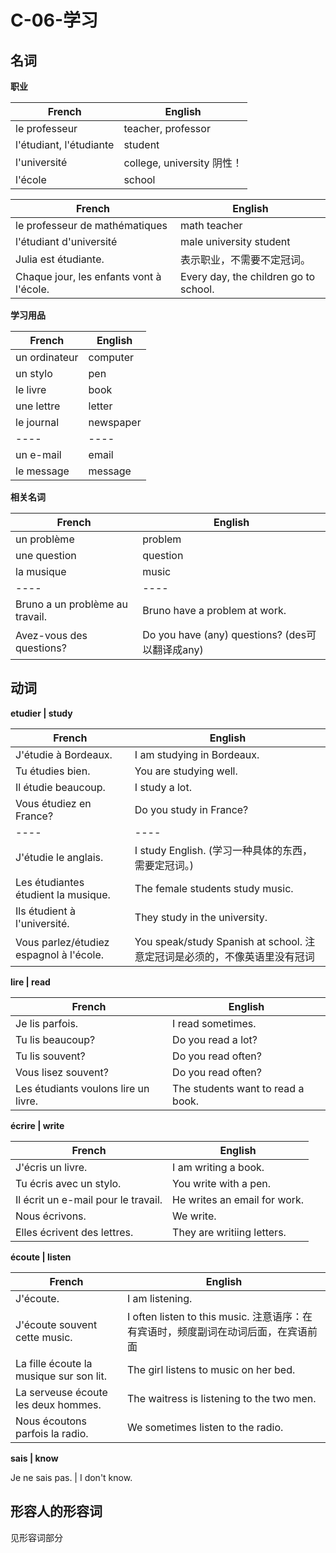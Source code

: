 # C-06-学习

## 名词

**职业**

French | English
---- | ----
le professeur | teacher, professor
l'étudiant, l'étudiante | student
l'université | college, university 阴性！
l'école | school

French | English
---- | ----
le professeur de mathématiques | math teacher
l'étudiant d'université | male university student
Julia est étudiante. | 表示职业，不需要不定冠词。
Chaque jour, les enfants vont à l'école. | Every day, the children go to school.

**学习用品**

French | English
---- | ----
un ordinateur | computer
un stylo | pen
le livre | book
une lettre | letter
le journal | newspaper
---- | ----
un e-mail | email
le message | message

**相关名词**

French | English
---- | ----
un problème | problem
une question | question
la musique | music
---- | ----
Bruno a un problème au travail. | Bruno have a problem at work.
Avez-vous des questions? | Do you have (any) questions? (des可以翻译成any)

## 动词

**etudier | study**

French | English
---- | ----
J'étudie à Bordeaux. | I am studying in Bordeaux.
Tu étudies bien. | You are studying well.
Il étudie beaucoup. | I study a lot.
Vous étudiez en France? | Do you study in France?
---- | ----
J'étudie le anglais. | I study English. (学习一种具体的东西，需要定冠词。)
Les étudiantes étudient la musique. | The female students study music.
Ils étudient à l'université. | They study in the university.
Vous parlez/étudiez espagnol à l'école. | You speak/study Spanish at school. 注意定冠词是必须的，不像英语里没有冠词

**lire | read**

French | English
---- | ----
Je lis parfois. | I read sometimes.
Tu lis beaucoup? | Do you read a lot?
Tu lis souvent? | Do you read often?
Vous lisez souvent? | Do you read often?
Les étudiants voulons lire un livre. | The students want to read a book.

**écrire | write**

French | English
---- | ----
J'écris un livre. | I am writing a book.
Tu écris avec un stylo. | You write with a pen.
Il écrit un e-mail pour le travail. | He writes an email for work.
Nous écrivons. | We write.
Elles écrivent des lettres. | They are writiing letters.

**écoute | listen**

French | English
---- | ----
J'écoute. | I am listening.
J'écoute souvent cette music. | I often listen to this music. 注意语序：在有宾语时，频度副词在动词后面，在宾语前面
La fille écoute la musique sur son lit. | The girl listens to music on her bed.
La serveuse écoute les deux hommes. | The waitress is listening to the two men.
Nous écoutons parfois la radio. | We sometimes listen to the radio.

**sais | know**

Je ne sais pas. | I don't know.

## 形容人的形容词

见形容词部分